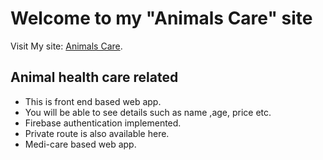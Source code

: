 
# Welcome to my "Animals Care" site

Visit My site: [Animals Care](https://fir-authentication-bdd15.web.app/faq).

 ## Animal health care related

 -  This is front end based web app.
 - You will be able to see details such as name ,age, price etc.
 - Firebase authentication implemented.
 - Private route is also available here.
 - Medi-care based web app.